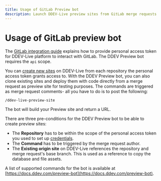 ```yaml
---
title: Usage of GitLab Preview bot
description: Launch DDEV-Live preview sites from GitLab merge requests 
---
```

# Usage of GitLab preview bot

The [GitLab integration guide](https://docs.ddev.com/gitlab/) explains how to provide personal access token for DDEV-Live platform to interact with GitLab. The DDEV Preview bot requires the `api` scope.

You can [create new sites](https://docs.ddev.com/sites/#gitlab) on DDEV-Live from each repository the personal access token grants access to. With the DDEV Preview bot, you can also clone existing sites and deploy them with code directly from a merge request as preview site for testing purposes. The commands are triggered as merge request comments- all you have to do is to post the following:

```
/ddev-live-preview-site
```

The bot will build your Preview site and return a URL.

There are three pre-conditions for the DDEV Preview bot to be able to create preview sites:

- The **Repository** has to be within the scope of the personal access token you used to set up [credentials](https://docs.ddev.com/gitlab/#configure-personal-access-token).
- The **Command** has to be triggered by the merge request author.
- The **Existing origin site** on DDEV-Live references the repository and merge request's base branch. This is used as a reference to copy the database and file assets.

A list of supported commands for the bot is available at [https://docs.ddev.com/preview-bot](https://docs.ddev.com/preview-bot).
